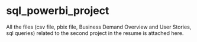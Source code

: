 # sql_powerbi_project
All the files (csv file, pbix file, Business Demand Overview and User Stories, sql queries) related to the second project in the resume is attached here.
